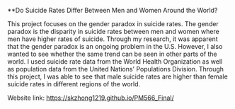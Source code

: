**Do Suicide Rates Differ Between Men and Women Around the World?

This project focuses on the gender paradox in suicide rates. The gender paradox is the disparity in suicide rates between men and women where men have higher rates of suicide. Through my research, it was apparent that the gender paradox is an ongoing problem in the U.S. However, I also wanted to see whether the same trend can be seen in other parts of the world. I used suicide rate data from the World Health Organization as well as population data from the United Nations' Populations Division. Through this project, I was able to see that male suicide rates are higher than female suicide rates in different regions of the world. 

Website link: https://skzhong1219.github.io/PM566_Final/
